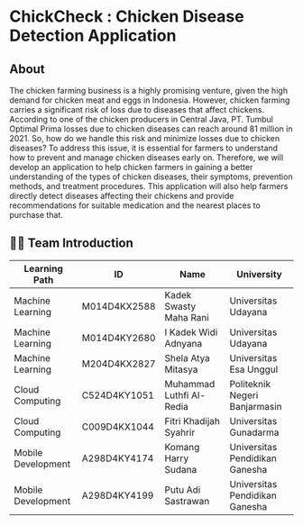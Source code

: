 # ChickCheck : Chicken Disease Detection Application

## About
The chicken farming business is a highly promising venture, given the high demand for chicken meat and eggs in Indonesia. However, chicken farming carries a significant risk of loss due to diseases that affect chickens. According to one of the chicken producers in Central Java, PT. Tumbul Optimal Prima losses due to chicken diseases can reach around 81 million in 2021. So, how do we handle this risk and minimize losses due to chicken diseases? To address this issue, it is essential for farmers to understand how to prevent and manage chicken diseases early on. Therefore, we will develop an application to help chicken farmers in gaining a better understanding of the types of chicken diseases, their symptoms, prevention methods, and treatment procedures. This application will also help farmers directly detect diseases affecting their chickens and provide recommendations for suitable medication and the nearest places to purchase that.


## 🙋‍♀️ Team Introduction
| Learning Path | ID | Name | University
| ------ | ------ | ------ | ------ |
| Machine Learning | M014D4KX2588 | Kadek Swasty Maha Rani | Universitas Udayana |
| Machine Learning | M014D4KY2680 | I Kadek Widi Adnyana | Universitas Udayana |
| Machine Learning | M204D4KX2827 | Shela Atya Mitasya | Universitas Esa Unggul |
| Cloud Computing | C524D4KY1051 | Muhammad Luthfi Al-Redia | Politeknik Negeri Banjarmasin |
| Cloud Computing | C009D4KX1044 | Fitri Khadijah Syahrir | Universitas Gunadarma |
| Mobile Development | A298D4KY4174 | Komang Harry Sudana | Universitas Pendidikan Ganesha |
| Mobile Development | A298D4KY4199 | Putu Adi Sastrawan | Universitas Pendidikan Ganesha |

<!--

**Here are some ideas to get you started:**

🙋‍♀️ A short introduction - what is your organization all about?
🌈 Contribution guidelines - how can the community get involved?
👩‍💻 Useful resources - where can the community find your docs? Is there anything else the community should know?
🍿 Fun facts - what does your team eat for breakfast?
🧙 Remember, you can do mighty things with the power of [Markdown](https://docs.github.com/github/writing-on-github/getting-started-with-writing-and-formatting-on-github/basic-writing-and-formatting-syntax)
-->
